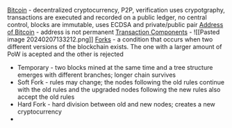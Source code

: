 <u>Bitcoin</u> - decentralized cryptocurrency, P2P, verification uses crypotgraphy, transactions are executed and recorded on a public ledger, no central control, blocks are immutable, uses ECDSA and private/public pair
<u>Address of Bitcoin</u> - address is not permanent
<u>Transaction Components</u> - ![[Pasted image 20240207133212.png]]
<u>Forks</u> - a condition that occurs when two different versions of the blockchain exists. The one with a larger amount of PoW is acepted and the other is rejected
- Temporary - two blocks mined at the same time and a tree structure emerges with different branches; longer chain survives
- Soft Fork - rules may change; the nodes following the old rules continue with the old rules and the upgraded nodes following the new rules also accept the old rules
- Hard Fork - hard division between old and new nodes; creates a new cryptocurrency
- 
